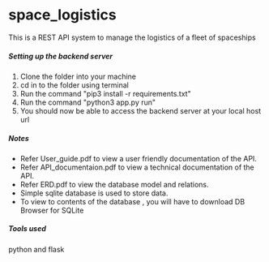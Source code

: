 # space_logistics

This is a REST API system to manage the logistics of a fleet of spaceships

##### Setting up the backend server
1. Clone the folder into your machine
2. cd in to the folder using terminal
3. Run the command "pip3 install -r requirements.txt"
3. Run the command "python3 app.py run"
4. You should now be able to access the backend server at your local host url


##### Notes 


* Refer User_guide.pdf to view a user friendly documentation of the API.
* Refer API_documentaion.pdf to view a technical documentation of the API.
* Refer ERD.pdf to view the database model and relations.
* Simple sqlite database is used to store data.
* To view to contents of the database , you will have to download DB Browser for SQLite

##### Tools used

python and flask 
